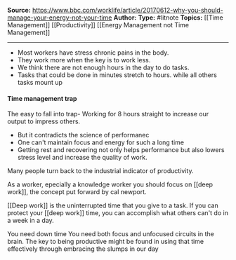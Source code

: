**Source:** https://www.bbc.com/worklife/article/20170612-why-you-should-manage-your-energy-not-your-time
**Author:**
**Type:** #litnote 
**Topics:** [[Time Management]] [[Productivity]] [[Energy Management not Time Management]]

----
- Most workers have stress chronic pains in the body.
- They work more when the key is to work less.
- We think there are not enough hours in the day to do tasks. 
- Tasks that could be done in minutes stretch to hours. while all others tasks mount up
#### Time management trap
The easy to fall into trap- Working for 8 hours straight to increase our output to impress others. 
- But it contradicts the science of performanec
- One can't maintain focus and energy for such a long time
- Getting rest and recovering not only helps performance but also lowers stress level and increase the quality of work. 

Many people turn back to the industrial indicator of productivity. 

As a worker, epecially a knowledge worker you should focus on [[deep work]], the concept put forward by cal newport. 

[[Deep work]] is the uninterrupted time that you give to a task. If you can protect your [[deep work]] time, you can accomplish what others can't do in a week in a day.

You need down time
You need both focus and unfocused circuits in the brain. 
The key to being productive might be found in using that time effectively through embracing the slumps in our day 